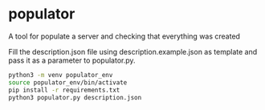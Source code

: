 # populator
A tool for populate a server and checking that everything was created

Fill the description.json file using description.example.json as template and pass it as a parameter to populator.py.


```bash
python3 -m venv populator_env
source populator_env/bin/activate
pip install -r requirements.txt
python3 populator.py description.json
```

